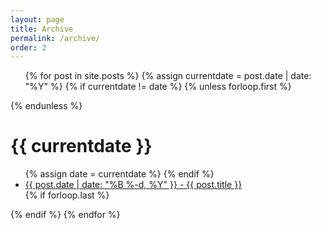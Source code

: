 ```yaml
---
layout: page
title: Archive
permalink: /archive/
order: 2
---
```

<!-- 
<section class="archive-post-list">

   {% for post in site.posts %}
       {% assign currentDate = post.date | date: "%Y" %}
       {% if currentDate != myDate %}
           {% unless forloop.first %}</ul>{% endunless %}
           <h1>{{ currentDate }}</h1>
           <ul>
           {% assign myDate = currentDate %}
       {% endif %}
       <li><a href="{{ post.url }}"><span>{{ post.date | date: "%B %-d, %Y" }}</span> - {{ post.title }}</a></li>
       {% if forloop.last %}</ul>{% endif %}
   {% endfor %}

</section> -->

<div class="archive">

  <ul class="post-list">
    {% for post in site.posts %}
	  {% assign currentdate = post.date | date: "%Y" %}
	  {% if currentdate != date %}
	    {% unless forloop.first %}</ul>{% endunless %}
	    <h1 id="y{{post.date | date: "%Y"}}">{{ currentdate }}</h1>
	    <ul>
	    {% assign date = currentdate %}
	  {% endif %}
	    <li><a href="{{ post.url }}"><span class="post-meta">{{ post.date | date: "%B %-d, %Y" }}</span> - {{ post.title }}</a></li>
	  {% if forloop.last %}</ul>{% endif %}
	{% endfor %}
  </ul>

</div>